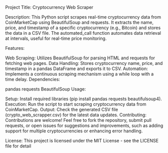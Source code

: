 Project Title: Cryptocurrency Web Scraper

Description:
This Python script scrapes real-time cryptocurrency data from CoinMarketCap using BeautifulSoup and requests. It extracts the name, price, and timestamp of a specific cryptocurrency (e.g., Bitcoin) and stores the data in a CSV file. The automated_call function automates data retrieval at intervals, useful for real-time price monitoring.

Features:

Web Scraping: Utilizes BeautifulSoup for parsing HTML and requests for fetching web pages.
Data Handling: Stores cryptocurrency name, price, and timestamp in a pandas DataFrame and exports it to CSV.
Automation: Implements a continuous scraping mechanism using a while loop with a time delay.
Dependencies:

pandas
requests
BeautifulSoup
Usage:

Setup: Install required libraries (pip install pandas requests beautifulsoup4).
Execution: Run the script to start scraping cryptocurrency data from CoinMarketCap.
Output: Check the generated CSV file (crypto_web_scrapper.csv) for the latest data updates.
Contributing:
Contributions are welcome! Feel free to fork the repository, submit pull requests, or open issues for suggestions and improvements, such as adding support for multiple cryptocurrencies or enhancing error handling.

License:
This project is licensed under the MIT License - see the LICENSE file for detail
